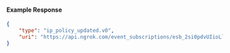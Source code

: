 <!-- Code generated for API Clients. DO NOT EDIT. -->

#### Example Response

```json
{
	"type": "ip_policy_updated.v0",
	"uri": "https://api.ngrok.com/event_subscriptions/esb_2si0pdvUIioLloHQovy0g7esNTp/sources/ip_policy_updated.v0"
}
```
